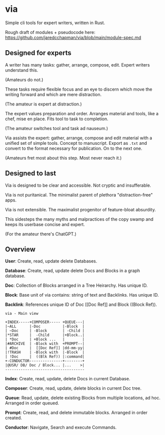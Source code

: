 # via

Simple cli tools for expert writers, written in Rust.

Rough draft of modules + pseudocode here: https://github.com/jaredcchapman/via/blob/main/module-spec.md


## Designed for experts

A writer has many tasks: gather, arrange, compose, edit. Expert writers understand this. 

(Amateurs do not.) 

These tasks require flexible focus and an eye to discern which move the writing forward and which are mere distraction.

(The amateur is expert at distraction.)

The expert values preparation and order. Arranges material and tools, like a chef, mise en place. Fits tool to task to completion. 

(The amateur switches tool and task ad nauseum.)

Via assists the expert: gather, arrange, compose and edit material with a unified set of simple tools. Concept to manuscript. Export as `.txt` and convert to the format necessary for publication. On to the next one. 

(Amateurs fret most about this step. Most never reach it.)


## Designed to last

Via is designed to be clear and accessible. Not cryptic and insufferable.

Via is not puritanical. The minimalist parent of plethora "distraction-free" apps.

Via is not extensible. The maximalist progenitor of feature-bloat absurdity.

This sidesteps the many myths and malpractices of the copy swamp and keeps its userbase concise and expert. 

(For the amateur there's ChatGPT.)


## Overview

**User**: Create, read, update delete Databases.

**Database**: Create, read, update delete Docs and Blocks in a graph database.

**Doc**: Collection of Blocks arranged in a Tree Heirarchy. Has unique ID.

**Block**: Base unit of via contains: string of text and Backlinks. Has unique ID.

**Backlink**: References unique ID of Doc [[Doc Ref]] and Block ((Block Ref)). 

```
via - Main view

+INDEX-----+COMPOSER----- +QUEUE---|
|~ALL      |-Doc          |-Block  |
| ~Doc     | -Block       | -Child |
|*STAR     |  -Child      |+Block..|
| *Doc     | +Block ...   |        |
|#ARCHIVE  | -Block with  +PROMPT--|
| #Doc     |  [[Doc Ref]] |dd-mm-yy|
|!TRASH    | -Block with  |-Block  |
| !Doc     |  ((Blk Ref)) |:command|
+-CONDUCTOR---------------+--------+
|@USR/ DB/ Doc / Block... |...    >|
------------------------------------ 
``` 

**Index**: Create, read, update, delete Docs in current Database.

**Composer**: Create, read, update, delete blocks in current Doc tree.

**Queue**: Read, update, delete existing Blocks from multiple locations, ad hoc. Arranged in order queued.

**Prompt**: Create, read, and delete immutable blocks. Arranged in order created.

**Conductor**: Navigate, Search and execute Commands.
